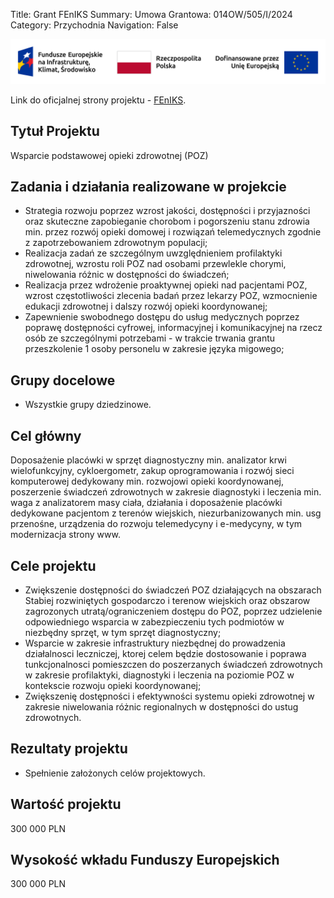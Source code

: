Title: Grant FEnIKS
Summary: Umowa Grantowa: 014OW/505/I/2024
Category: Przychodnia
Navigation: False

![Logotyp FEnIKS](/theme/images/feniks.png)

Link do oficjalnej strony projektu - [FEnIKS](https://www.feniks.gov.pl/).

## Tytuł Projektu

Wsparcie podstawowej opieki zdrowotnej (POZ)

## Zadania i działania realizowane w projekcie

- Strategia rozwoju poprzez wzrost jakości, dostępności i przyjazności oraz skuteczne zapobieganie chorobom i pogorszeniu stanu zdrowia min. przez rozwój opieki domowej i rozwiązań telemedycznych zgodnie z zapotrzebowaniem zdrowotnym populacji;
- Realizacja zadań ze szczególnym uwzględnieniem profilaktyki zdrowotnej, wzrostu roli POZ nad osobami przewlekle chorymi, niwelowania różnic w dostępności do świadczeń;
- Realizacja przez wdrożenie proaktywnej opieki nad pacjentami POZ, wzrost
częstotliwości zlecenia badań przez lekarzy POZ, wzmocnienie edukacji zdrowotnej i dalszy rozwój opieki koordynowanej;
- Zapewnienie swobodnego dostępu do usług medycznych poprzez poprawę dostępności
cyfrowej, informacyjnej i komunikacyjnej na rzecz osób ze szczególnymi potrzebami - w trakcie trwania grantu przeszkolenie 1 osoby personelu w zakresie języka migowego;

## Grupy docelowe

- Wszystkie grupy dziedzinowe.

## Cel główny

Doposażenie placówki w sprzęt diagnostyczny min. analizator krwi wielofunkcyjny,
cykloergometr, zakup oprogramowania i rozwój sieci komputerowej dedykowany min.
rozwojowi opieki koordynowanej, poszerzenie świadczeń zdrowotnych w zakresie
diagnostyki i leczenia min. waga z analizatorem masy ciała, działania i doposażenie placówki dedykowane pacjentom z terenów wiejskich, niezurbanizowanych min. usg przenośne, urządzenia do rozwoju telemedycyny i e-medycyny, w tym modernizacja strony www.

## Cele projektu

- Zwiększenie dostępności do świadczeń POZ działających na obszarach Stabiej
rozwiniętych gospodarczo i terenow wiejskich oraz obszarow zagrozonych
utratą/ograniczeniem dostępu do POZ, poprzez udzielenie odpowiedniego wsparcia
w zabezpieczeniu tych podmiotów w niezbędny sprzęt, w tym sprzęt diagnostyczny;
- Wsparcie w zakresie infrastruktury niezbędnej do prowadzenia działalnosci
leczniczej, ktorej celem będzie dostosowanie i poprawa tunkcjonalnosci pomieszczen do poszerzanych świadczeń zdrowotnych w zakresie profilaktyki, diagnostyki i leczenia na poziomie POZ w kontekscie rozwoju opieki koordynowanej;
- Zwiększenię dostępności i efektywności systemu opieki zdrowotnej w zakresie
niwelowania różnic regionalnych w dostępności do ustug zdrowotnych.

## Rezultaty projektu

- Spełnienie założonych celów projektowych.

## Wartość projektu

300 000 PLN

## Wysokość wkładu Funduszy Europejskich

300 000 PLN